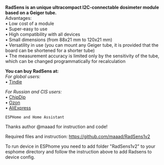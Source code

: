 <b> RadSens is an unique ultracompact I2C-connectable dosimeter module based on a Geiger tube.  </b>  
Advantages:  
• Low cost of a module  
• Super-easy to use  
• High compatibility with all devices  
• Small dimensions (from 88x21 mm to 120x21 mm)  
• Versatility in use (you can mount any Geiger tube, it is provided that the board can be shortened for a shorter tube)  
• The measurement accuracy is limited only by the sensitivity of the tube, which can be changed programmatically for recalculation  
  
  
<b>You can buy RadSens at:  </b>   
<i> For global users: </i>  
• <a href=https://www.tindie.com/stores/climateguard/>Tindie</a>

<i> For Russian and CIS users: </i>   
• <a href=https://www.chipdip.ru/manufacturer/climateguard/>ChipDip</a>  
• <a href=https://www.ozon.ru/category/elektronnye-moduli-31565/climateguard-87301095//>Ozon</a>  
• <a href=https://aliexpress.ru/item/1005001643600387.html/>AliExpress</a>  
    
    
	
	
	ESPHome and Home Assistant
Thanks author @maaad for instruction and code!

Required files and instruction:  https://github.com/maaad/RadSens1v2 

To run device in ESPhome you need to add folder "RadSens1v2" to your esphome directory and follow the instruction above to add Radsens to device config.
